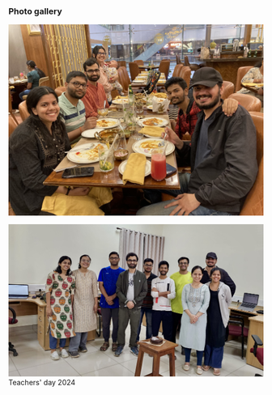 ### Photo gallery

<img src="imageN/Photo_Galary/dinner-orion.jpeg" width="700"/>  <br/>


<img src="imageN/Photo_Galary/group-Tday.jpeg" width="700"/>  <br/>
Teachers' day 2024
